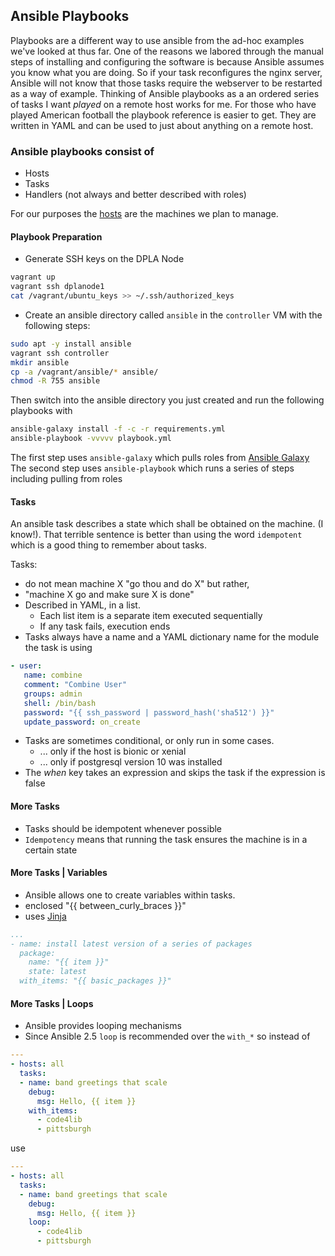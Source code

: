 ## Ansible Playbooks

Playbooks are a different way to use ansible from the ad-hoc examples we've looked at thus far. One of the reasons we labored through the manual steps of installing and configuring the software is because Ansible assumes you know what you are doing. So if your task reconfigures the nginx server, Ansible will not know that those tasks require the webserver to be restarted as a way of example. Thinking of Ansible playbooks as a an ordered series of tasks I want *played* on a remote host works for me. For those who have played American football the playbook reference is easier to get.  They are written in YAML and can be used to just about anything on a remote host.

### Ansible playbooks consist of

* Hosts
* Tasks
* Handlers (not always and better described with roles)

For our purposes the [hosts](ansible/inventory) are the machines we plan to manage. 


#### Playbook Preparation

* Generate SSH keys on the DPLA Node

```bash
vagrant up
vagrant ssh dplanode1
cat /vagrant/ubuntu_keys >> ~/.ssh/authorized_keys
```

* Create an ansible directory called `ansible` in the `controller` VM with the following steps:

```bash
sudo apt -y install ansible
vagrant ssh controller
mkdir ansible
cp -a /vagrant/ansible/* ansible/
chmod -R 755 ansible
```

Then switch into the ansible directory you just created and run the following playbooks with 

```bash
ansible-galaxy install -f -c -r requirements.yml
ansible-playbook -vvvvv playbook.yml
```

The first step uses `ansible-galaxy` which pulls roles from [Ansible Galaxy](https://galaxy.ansible.com/)
The second step uses `ansible-playbook` which runs a series of steps including pulling from roles

#### Tasks

An ansible task describes a state which shall be obtained on the machine. (I know!). That terrible sentence is better than using the word `idempotent` which is a good thing to remember about tasks. 

Tasks:
* do not mean machine X "go thou and do X" but rather,
* "machine X go and make sure X is done"
* Described in YAML, in a list. 
  * Each list item is a separate item executed sequentially
  * If any task fails, execution ends
* Tasks always have a name and a YAML dictionary name for the module the task is using

```yaml
- user:
   name: combine
   comment: "Combine User"
   groups: admin
   shell: /bin/bash
   password: "{{ ssh_password | password_hash('sha512') }}"
   update_password: on_create
```

* Tasks are sometimes conditional, or only run in some cases.
  * ... only if the host is bionic or xenial
  * ... only if postgresql version 10 was installed
* The *when* key takes an expression and skips the task if the expression is false


#### More Tasks

* Tasks should be idempotent whenever possible
* `Idempotency` means that running the task ensures the machine is in a certain state


#### More Tasks | Variables

* Ansible allows one to create variables within tasks. 
* enclosed "{{ between_curly_braces }}"
* uses [Jinja](https://palletsprojects.com/p/jinja/)

```yaml
...
- name: install latest version of a series of packages
  package:
    name: "{{ item }}"
    state: latest
  with_items: "{{ basic_packages }}"
```

#### More Tasks | Loops

* Ansible provides looping mechanisms 
* Since Ansible 2.5 `loop` is recommended over the `with_*` so instead of

```yaml
---
- hosts: all
  tasks:
  - name: band greetings that scale
    debug:
      msg: Hello, {{ item }}
    with_items:
      - code4lib
      - pittsburgh
```

use

```yaml
---
- hosts: all
  tasks:
  - name: band greetings that scale
    debug:
      msg: Hello, {{ item }}
    loop:
      - code4lib
      - pittsburgh
```
